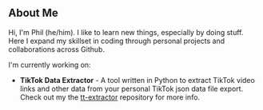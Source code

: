 ## About Me

Hi, I'm Phil (he/him). I like to learn new things, especially by doing stuff. Here I expand my skillset in coding through personal projects and collaborations across Github.

I'm currently working on:
- **TikTok Data Extractor** - A tool written in Python to extract TikTok video links and other data from your personal TikTok json data file export. Check out my the [tt-extractor](https://github.com/philkasper/tt-extractor) repository for more info.


<!-- Add more stuff (like socials and how to reach me) -->
<!--
**philkasper/philkasper** is a ✨ _special_ ✨ repository because its `README.md` (this file) appears on your GitHub profile.

Here are some ideas to get you started:

- 🔭 I’m currently working on ...
- 🌱 I’m currently learning ...
- 👯 I’m looking to collaborate on ...
- 🤔 I’m looking for help with ...
- 💬 Ask me about ...
- 📫 How to reach me: ...
- 😄 Pronouns: ...
- ⚡ Fun fact: ...
-->

